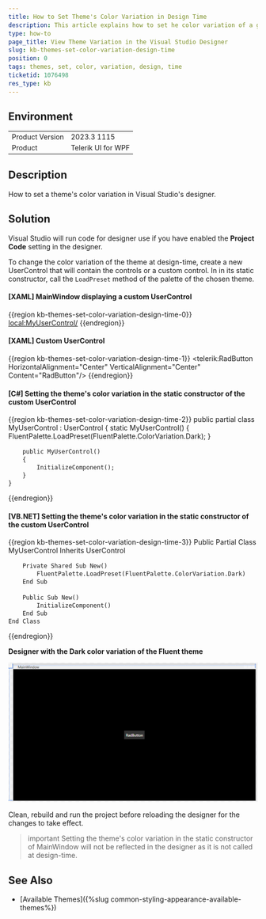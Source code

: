 ```yaml
---
title: How to Set Theme's Color Variation in Design Time
description: This article explains how to set he color variation of a given theme so that it is visible in the Visual Studio designer.
type: how-to
page_title: View Theme Variation in the Visual Studio Designer
slug: kb-themes-set-color-variation-design-time
position: 0
tags: themes, set, color, variation, design, time
ticketid: 1076498
res_type: kb
---
```


## Environment
<table>
	<tbody>
		<tr>
			<td>Product Version</td>
			<td>2023.3 1115</td>
		</tr>
		<tr>
			<td>Product</td>
			<td>Telerik UI for WPF</td>
		</tr>
	</tbody>
</table>

## Description

How to set a theme's color variation in Visual Studio's designer.

## Solution

Visual Studio will run code for designer use if you have enabled the __Project Code__ setting in the designer. 

To change the color variation of the theme at design-time, create a new UserControl that will contain the controls or a custom control. In in its static constructor, call the `LoadPreset` method of the palette of the chosen theme.

#### __[XAML] MainWindow displaying a custom UserControl__
{{region kb-themes-set-color-variation-design-time-0}}
	<Window x:Class="MyApplication.MainWindow"
	        xmlns="http://schemas.microsoft.com/winfx/2006/xaml/presentation"
	        xmlns:x="http://schemas.microsoft.com/winfx/2006/xaml"
	        xmlns:d="http://schemas.microsoft.com/expression/blend/2008"
	        xmlns:mc="http://schemas.openxmlformats.org/markup-compatibility/2006"
	        xmlns:local="clr-namespace:DesignTimeThemeVariationTest"
	        mc:Ignorable="d"
	        Title="MainWindow" Height="450" Width="800">
	    <Grid Background="Black">
	        <local:MyUserControl/>
	    </Grid>
	</Window>
{{endregion}}

#### __[XAML] Custom UserControl__
{{region kb-themes-set-color-variation-design-time-1}}
	<UserControl x:Class="MyApplication.MyUserControl"
	             xmlns="http://schemas.microsoft.com/winfx/2006/xaml/presentation"
	             xmlns:x="http://schemas.microsoft.com/winfx/2006/xaml"
	             xmlns:mc="http://schemas.openxmlformats.org/markup-compatibility/2006" 
	             xmlns:d="http://schemas.microsoft.com/expression/blend/2008" 
	             xmlns:local="clr-namespace:DesignTimeThemeVariationTest" xmlns:telerik="http://schemas.telerik.com/2008/xaml/presentation"
	             mc:Ignorable="d" 
	             d:DesignHeight="450" d:DesignWidth="800">
	    <Grid>
	        <telerik:RadButton HorizontalAlignment="Center" VerticalAlignment="Center" 	Content="RadButton"/>
	    </Grid>
	</UserControl>
{{endregion}}

#### __[C#] Setting the theme's color variation in the static constructor of the custom UserControl__
{{region kb-themes-set-color-variation-design-time-2}}
	public partial class MyUserControl : UserControl
	{
	    static MyUserControl()
	    {
	        FluentPalette.LoadPreset(FluentPalette.ColorVariation.Dark);
	    }

	    public MyUserControl()
	    {
	        InitializeComponent();
	    }
	}
{{endregion}}

#### __[VB.NET] Setting the theme's color variation in the static constructor of the custom UserControl__
{{region kb-themes-set-color-variation-design-time-3}}
	Public Partial Class MyUserControl
	    Inherits UserControl

	    Private Shared Sub New()
	        FluentPalette.LoadPreset(FluentPalette.ColorVariation.Dark)
	    End Sub

	    Public Sub New()
	        InitializeComponent()
	    End Sub
	End Class
{{endregion}}

__Designer with the Dark color variation of the Fluent theme__

![{{site.framework_name}} Designer with the Dark color variation of the Fluent theme](images/kb-themes-set-color-variation-design-time-0.png )

Clean, rebuild and run the project before reloading the designer for the changes to take effect.

>important Setting the theme's color variation in the static constructor of MainWindow will not be reflected in the designer as it is not called at design-time.

## See Also
* [Available Themes]({%slug common-styling-appearance-available-themes%})
